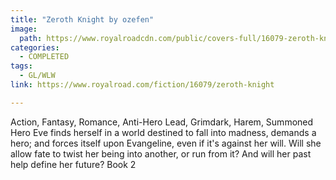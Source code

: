 ```yaml
---
title: "Zeroth Knight by ozefen"
image:
  path: https://www.royalroadcdn.com/public/covers-full/16079-zeroth-knight.jpg
categories:
  - COMPLETED
tags:
  - GL/WLW
link: https://www.royalroad.com/fiction/16079/zeroth-knight

---
```

Action, Fantasy, Romance, Anti-Hero Lead, Grimdark, Harem, Summoned Hero Eve finds herself in a world destined to fall into madness, demands a hero; and forces itself upon Evangeline, even if it's against her will. Will she allow fate to twist her being into another, or run from it? And will her past help define her future? Book 2

